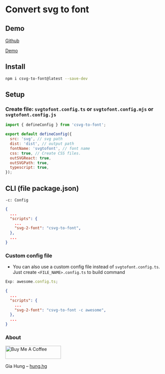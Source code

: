 # Convert svg to font

## Demo

[Github](https://github.com/hunghg255/react-svg-to-font)

[Demo](https://react-svg-to-font.vercel.app/)

## Install

```bash
npm i csvg-to-font@latest --save-dev
```

## Setup

### Create file: `svgtofont.config.ts` or `svgtofont.config.mjs` or `svgtofont.config.js`

```js
import { defineConfig } from 'csvg-to-font';

export default defineConfig({
  src: 'svg', // svg path
  dist: 'dist', // output path
  fontName: 'svgtofont', // font name
  css: true, // Create CSS files.
  outSVGReact: true,
  outSVGPath: true,
  typescript: true,
});
```

## CLI (file package.json)

```
-c: Config
```

```json
{
  ...
  "scripts": {
    ...
    "svg-2-font": "csvg-to-font",
  },
  ...
}
```

### Custom config file

- You can also use a custom config file instead of `svgtofont.config.ts`. Just create `<FILE_NAME>.config.ts` to build command

```js
Exp: awesome.config.ts;
```

```json
{
  ...
  "scripts": {
    ...
    "svg-2-font": "csvg-to-font -c awesome",
  },
  ...
}
```

### About

<a href="https://www.buymeacoffee.com/hunghg255" target="_blank"><img src="https://cdn.buymeacoffee.com/buttons/default-orange.png" alt="Buy Me A Coffee" height="41" width="174"></a>

Gia Hung – [hung.hg](https://hung.thedev.id)
